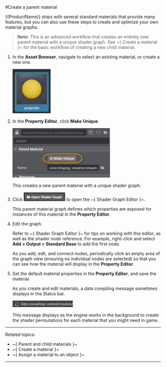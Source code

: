 #Create a parent material

{{ProductName}} ships with several standard materials that provide many features, but you can also use these steps to create and optimize your own material graphs.

> **Note:** This is an advanced workflow that creates an entirely new parent material with a unique shader graph. See ~{ Create a material }~ for the basic workflow of creating a new child material.

1. In the **Asset Browser**, navigate to select an existing material, or create a new one.

	![](../../images/material_in_ab.png)

2. In the **Property Editor**, click **Make Unique**.

	![](../../images/make_unique.png)

	This creates a new parent material with a unique shader graph.

3. Click ![Open Shader Graph](../../images/button_openShaderGraph.png) to open the ~{ Shader Graph Editor }~.

	This parent material graph defines which properties are exposed for instances of this material in the **Property Editor**.

4. Edit the graph.

	Refer to ~{ Shader Graph Editor }~ for tips on working with this editor, as well as the shader node reference. For example, right-click and select **Add > Output > Standard Base** to add the first node.

	As you add, edit, and connect nodes, periodically click an empty area of the graph view (ensuring no individual nodes are selected) so that you can see how the material will display in the **Property Editor**.

5. Set the default material properties in the **Property Editor**, and save the material.

	As you create and edit materials, a data compiling message sometimes displays in the Status bar.

	![](../../images/message_data_compiling.png)

	This message displays as the engine works in the background to create the shader permutations for each material that you might need in game.

---
Related topics:
- ~{ Parent and child materials }~
- ~{ Create a material }~
- ~{ Assign a material to an object }~
---
